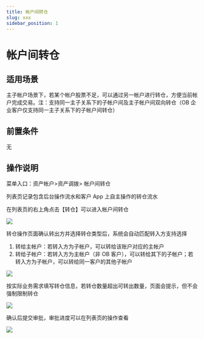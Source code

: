 ```yaml
---
title: 帐户间转仓
slug: xxx
sidebar_position: 1
---
```



# 帐户间转仓

## 适用场景

主子帐户场景下，若某个帐户股票不足，可以通过另一帐户进行转仓，方便当前帐户完成交易。​
注：支持同一主子关系下的子帐户间及主子帐户间双向转仓（OB 企业客户仅支持同一主子关系下的子帐户间转仓）

## 前置条件

无

## 操作说明

菜单入口：资产帐户&gt;资产调拨&gt; 帐户间转仓

列表页记录包含后台操作流水和客户 App 上自主操作的转仓流水

在列表页的右上角点击【转仓】可以进入帐户间转仓

<img src="/assets/QGe8b1yh9oddXYxx9M6cWyt1n0c.png"/>

转仓操作页面确认转出方并选择转仓类型后，系统会自动匹配转入方支持选择​

1. 转给主帐户：若转入方为子帐户，可以转给该账户对应的主帐户​
2. 转给子帐户：若转入方为主帐户（非 OB 客户），可以转给其下的子帐户；若转入方为子帐户，可以转给同一客户的其他子帐户

<img src="/assets/Ac03bznFeo6u1IxzObIcapjwnth.png"/>

按实际业务需求填写转仓信息，若转仓数量超出可转出数量，页面会提示，但不会强制限制转仓

<img src="/assets/DGFTb71XxogqHNxJK3Ac8rgrnff.png"/>

确认后提交审批，审批进度可以在列表页的操作查看

<img src="/assets/DIGebVyiVonuQBxg480c7CZunrd.png"/>

